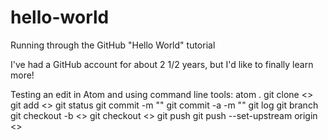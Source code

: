 # hello-world
Running through the GitHub "Hello World" tutorial

I've had a GitHub account for about 2 1/2 years, but I'd like to finally learn more!

Testing an edit in Atom and using command line tools:
atom .
git clone <>
git add <>
git status
git commit -m ""
git commit -a -m ""
git log
git branch
git checkout -b <>
git checkout <>
git push
git push --set-upstream origin <>
